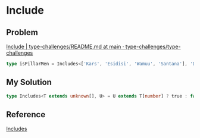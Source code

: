 # Include

## Problem

[Include | type-challenges/README.md at main · type-challenges/type-challenges](https://github.com/type-challenges/type-challenges/blob/main/questions/00898-easy-includes/README.md)

```typescript
type isPillarMen = Includes<['Kars', 'Esidisi', 'Wamuu', 'Santana'], 'Dio'> // expected to be `false`
```

## My Solution

```typescript
type Includes<T extends unknown[], U> = U extends T[number] ? true : false;
```

## Reference

[Includes](https://ghaiklor.github.io/type-challenges-solutions/ko/easy-includes.html)
